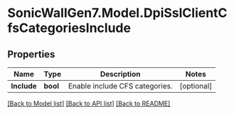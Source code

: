 # SonicWallGen7.Model.DpiSslClientCfsCategoriesInclude

## Properties

Name | Type | Description | Notes
------------ | ------------- | ------------- | -------------
**Include** | **bool** | Enable include CFS categories. | [optional] 

[[Back to Model list]](../README.md#documentation-for-models) [[Back to API list]](../README.md#documentation-for-api-endpoints) [[Back to README]](../README.md)

